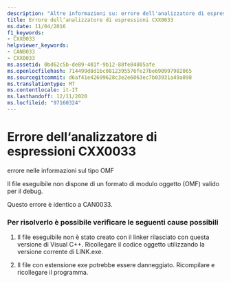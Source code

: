 ```yaml
---
description: "Altre informazioni su: errore dell'analizzatore di espressioni CXX0033"
title: Errore dell‘analizzatore di espressioni CXX0033
ms.date: 11/04/2016
f1_keywords:
- CXX0033
helpviewer_keywords:
- CAN0033
- CXX0033
ms.assetid: 0bd62c5b-de89-481f-9b12-88fe84805afe
ms.openlocfilehash: 714499d8d1bc0812395576fe27be690997982065
ms.sourcegitcommit: d6af41e42699628c3e2e6063ec7b03931a49a098
ms.translationtype: MT
ms.contentlocale: it-IT
ms.lasthandoff: 12/11/2020
ms.locfileid: "97160324"
---
```

# <a name="expression-evaluator-error-cxx0033"></a>Errore dell‘analizzatore di espressioni CXX0033

errore nelle informazioni sul tipo OMF

Il file eseguibile non dispone di un formato di modulo oggetto (OMF) valido per il debug.

Questo errore è identico a CAN0033.

### <a name="to-fix-by-checking-the-following-possible-causes"></a>Per risolverlo è possibile verificare le seguenti cause possibili

1. Il file eseguibile non è stato creato con il linker rilasciato con questa versione di Visual C++. Ricollegare il codice oggetto utilizzando la versione corrente di LINK.exe.

1. Il file con estensione exe potrebbe essere danneggiato. Ricompilare e ricollegare il programma.
